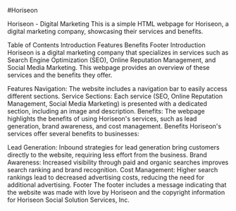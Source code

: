 #Horiseon

Horiseon - Digital Marketing This is a simple HTML webpage for Horiseon, a digital marketing company, showcasing their services and benefits.

Table of Contents Introduction Features Benefits Footer Introduction Horiseon is a digital marketing company that specializes in services such as Search Engine Optimization (SEO), Online Reputation Management, and Social Media Marketing. This webpage provides an overview of these services and the benefits they offer.

Features Navigation: The website includes a navigation bar to easily access different sections. Service Sections: Each service (SEO, Online Reputation Management, Social Media Marketing) is presented with a dedicated section, including an image and description. Benefits: The webpage highlights the benefits of using Horiseon's services, such as lead generation, brand awareness, and cost management. Benefits Horiseon's services offer several benefits to businesses:

Lead Generation: Inbound strategies for lead generation bring customers directly to the website, requiring less effort from the business. Brand Awareness: Increased visibility through paid and organic searches improves search ranking and brand recognition. Cost Management: Higher search rankings lead to decreased advertising costs, reducing the need for additional advertising. Footer The footer includes a message indicating that the website was made with love by Horiseon and the copyright information for Horiseon Social Solution Services, Inc.
